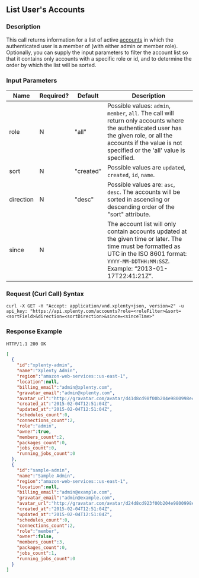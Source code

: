 ## List User's Accounts 

### Description
This call returns information for a list of active [accounts](https://github.com/xplenty/xplenty-api-doc-v2/blob/master/resources/account.md) in which the authenticated user is a member of (with either admin or  member role). Optionally, you can supply the input parameters to filter the account list so that it contains only accounts with a specific role or id, and to determine the order by which the list will be sorted.

### Input Parameters

|Name|Required?|Default|Description|
|----|---------|-------|-----------|
role|N|"all"|Possible values: ```admin```, ```member```, ```all```. The call will return only accounts where the authenticated user has the given role, or all the accounts if the value is not specified or the 'all' value is specified.
sort|N|"created"|Possible values are  ```updated```, ```created```, ```id```, ```name```.
direction|N|"desc"|Possible values are: ```asc```, ```desc```. The accounts will be sorted in ascending or descending order of the "sort" attribute.
since|N| |The account list will only contain accounts updated at the given time or later. The time must be formatted as UTC in the ISO 8601 format: ```YYYY-MM-DDTHH:MM:SSZ```. Example: “2013-01-17T22:41:21Z”.

### Request (Curl Call) Syntax
```shell
curl -X GET -H "Accept: application/vnd.xplenty+json, version=2" -u api_key: "https://api.xplenty.com/accounts?role=<roleFilter>&sort=<sortField>&direction=<sortDirection>&since=<sinceTime>"
```

### Response Example
```HTTP
HTTP/1.1 200 OK
```

```json
[
  {
    "id":"xplenty-admin",
    "name":"Xplenty Admin",
    "region":"amazon-web-services::us-east-1",
    "location":null,
    "billing_email":"admin@xplenty.com",
    "gravatar_email":"admin@xplenty.com",
    "avatar_url":"http://gravatar.com/avatar/d41d8cd98f00b204e9800998ecf8427e.png?d=retro&s=140",
    "created_at":"2015-02-04T12:51:04Z",
    "updated_at":"2015-02-04T12:51:04Z",
    "schedules_count":0,
    "connections_count":2,
    "role":"admin",
    "owner":true,
    "members_count":2,
    "packages_count":0,
    "jobs_count":0,
    "running_jobs_count":0
  },
  {
    "id":"sample-admin",
    "name":"Sample Admin",
    "region":"amazon-web-services::us-east-1",
    "location":null,
    "billing_email":"admin@example.com",
    "gravatar_email":"admin@example.com",
    "avatar_url":"http://gravatar.com/avatar/d24d8cd923f00b204e9800998ecf8427e.png?d=retro&s=140",
    "created_at":"2015-02-04T12:51:04Z",
    "updated_at":"2015-02-04T12:51:04Z",
    "schedules_count":0,
    "connections_count":2,
    "role":"member",
    "owner":false,
    "members_count":3,
    "packages_count":0,
    "jobs_count":1,
    "running_jobs_count":0
  }
]
```
